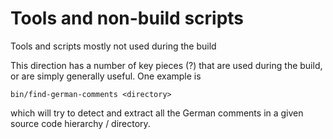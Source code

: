 # Tools and non-build scripts

Tools and scripts mostly not used during the build

This direction has a number of key pieces (?) that are used during the
build, or are simply generally useful. One example is

    bin/find-german-comments <directory>

which will try to detect and extract all the German comments in a
given source code hierarchy / directory.

